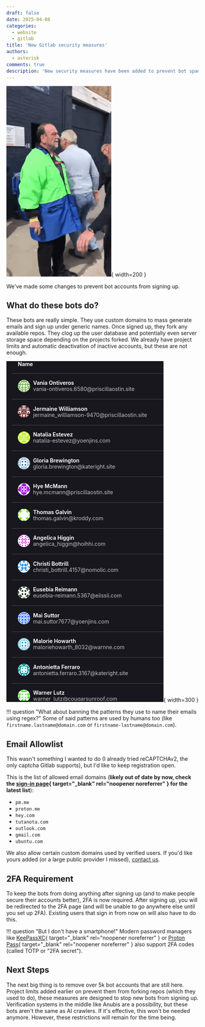 ```yaml
---
draft: false
date: 2025-04-08
categories:
  - website
  - gitlab
title: 'New Gitlab security measures'
authors:
  - asterisk
comments: true
description: 'New security measures have been added to prevent bot spam.'
---
```


<style>
.md-content__button {
  display: none;
}
</style>

![Security Check GIF](../../assets/img/posts/gitlab-security/security.gif){ width=200 }

We've made some changes to prevent bot accounts from signing up.
<!-- more -->

## What do these bots do?

These bots are really simple. They use custom domains to mass generate emails and sign up under generic names. Once signed up, they fork any available repos. They clog up the user database and potentially even server storage space depending on the projects forked. We already have project limits and automatic deactivation of inactive accounts, but these are not enough.

![A list of bot accounts, they use genric names like "Jermaine Williamson" and similarly-named emails with no profile pictures](../../assets/img/posts/gitlab-security/bots.png){ width=300 }

!!! question "What about banning the patterns they use to name their emails using regex?"
    Some of said patterns are used by humans too (like `firstname.lastname@domain.com` or `firstname-lastname@domain.com`).

## Email Allowlist

This wasn't something I wanted to do (I already tried reCAPTCHAv2, the only captcha Gitlab supports), but I'd like to keep registration open.

This is the list of allowed email domains (**likely out of date by now, check the [sign-in page](https://git.blendos.co/users/sign_in){ target="_blank" rel="noopener noreferrer" } for the latest list**):

- `pm.me`
- `proton.me`
- `hey.com`
- `tutanota.com`
- `outlook.com`
- `gmail.com`
- `ubuntu.com`

We also allow certain custom domains used by verified users. If you'd like yours added (or a large public provider I missed), [contact us](../../team.md).

## 2FA Requirement

To keep the bots from doing anything after signing up (and to make people secure their accounts better), 2FA is now required. After signing up, you will be redirected to the 2FA page (and will be unable to go anywhere else until you set up 2FA). Existing users that sign in from now on will also have to do this.

!!! question "But I don't have a smartphone!"
    Modern password managers like [KeePassXC](https://keepassxc.org/docs/KeePassXC_UserGuide#_adding_totp_to_an_entry){ target="_blank" rel="noopener noreferrer" } or [Proton Pass](https://proton.me/support/pass-2fa){ target="_blank" rel="noopener noreferrer" } also support 2FA codes (called TOTP or "2FA secret").

## Next Steps

The next big thing is to remove over 5k bot accounts that are still here. Project limits added earlier on prevent them from forking repos (which they used to do), these measures are designed to stop new bots from signing up.
Verification systems in the middle like Anubis are a possibility, but these bots aren't the same as AI crawlers. If it's effective, this won't be needed anymore. However, these restrictions will remain for the time being.

